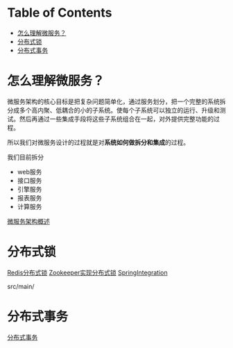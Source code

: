 # Table of Contents

* [怎么理解微服务？](#怎么理解微服务)
* [分布式锁](#分布式锁)
* [分布式事务](#分布式事务)





# 怎么理解微服务？

 微服务架构的核心目标是把复杂问题简单化，通过服务划分，把一个完整的系统拆分成多个高内聚、低耦合的小的子系统。使每个子系统可以独立的运行、升级和测试。然后再通过一些集成手段将这些子系统组合在一起，对外提供完整功能的过程。

所以我们对微服务设计的过程就是对**系统如何做拆分和集成**的过程。 



我们目前拆分

+ web服务
+ 接口服务
+ 引擎服务
+ 报表服务
+ 计算服务



[微服务架构概述](../学习/N.系统架构/微服务架构概述.md)



# 分布式锁

[Redis分布式锁](../学习/G.数据库/Redis/Redis分布式锁.md)
[Zookeeper实现分布式锁](../学习/I.分布式/注册中心/zk/Zookeeper实现分布式锁.md)
[SpringIntegration](../学习/H.Spring/SpringIntegration.md)


src/main/

# 分布式事务

[分布式事务](../学习/I.分布式/分布式事务.md)
